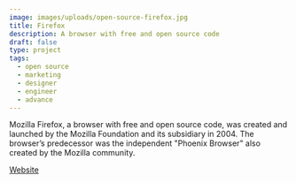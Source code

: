 ```yaml
---
image: images/uploads/open-source-firefox.jpg
title: Firefox
description: A browser with free and open source code
draft: false
type: project
tags:
  - open source
  - marketing
  - designer
  - engineer
  - advance
---
```

Mozilla Firefox, a browser with free and open source code, was created and launched by the Mozilla Foundation and its subsidiary in 2004. The browser’s predecessor was the independent "Phoenix Browser" also created by the Mozilla community.

[Website](https://www.mozilla.org/zh-TW/firefox/)
